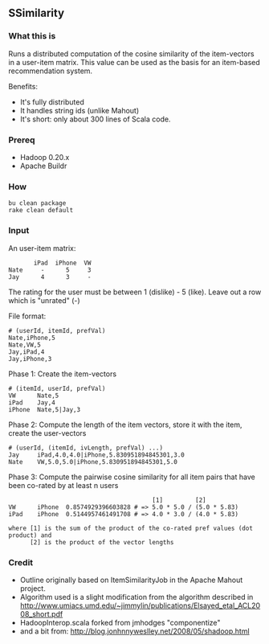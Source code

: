 ## SSimilarity

### What this is 

Runs a distributed computation of the cosine similarity of the item-vectors in a
user-item matrix.  This value can be used as the basis for an item-based
recommendation system.

Benefits:

* It's fully distributed
* It handles string ids (unlike Mahout)
* It's short: only about 300 lines of Scala code.

### Prereq

* Hadoop 0.20.x
* Apache Buildr

### How

    bu clean package
    rake clean default

### Input

An user-item matrix:

           iPad  iPhone  VW
    Nate     -      5     3
    Jay      4      3     - 

The rating for the user must be between 1 (dislike) - 5 (like). Leave out a row which is "unrated" (-) 

File format:

    # (userId, itemId, prefVal)
    Nate,iPhone,5
    Nate,VW,5
    Jay,iPad,4
    Jay,iPhone,3

Phase 1: Create the item-vectors
  
    # (itemId, userId, prefVal)
    VW      Nate,5
    iPad    Jay,4
    iPhone  Nate,5|Jay,3

Phase 2: Compute the length of the item vectors, store it with the item, create the user-vectors 

    # (userId, (itemId, ivLength, prefVal) ...)
    Jay     iPad,4.0,4.0|iPhone,5.830951894845301,3.0
    Nate    VW,5.0,5.0|iPhone,5.830951894845301,5.0

Phase 3: Compute the pairwise cosine similarity for all item pairs that have been co-rated by at least n users 

                                            [1]         [2]
    VW      iPhone  0.8574929396603828 # => 5.0 * 5.0 / (5.0 * 5.83)
    iPad    iPhone  0.5144957461491708 # => 4.0 * 3.0 / (4.0 * 5.83) 

    where [1] is the sum of the product of the co-rated pref values (dot product) and 
          [2] is the product of the vector lengths 

### Credit

* Outline originally based on ItemSimilarityJob in the Apache Mahout project. 
* Algorithm used is a slight modification from the algorithm described in 
  http://www.umiacs.umd.edu/~jimmylin/publications/Elsayed_etal_ACL2008_short.pdf
* HadoopInterop.scala forked from jmhodges "componentize" 
* and a bit from: http://blog.jonhnnyweslley.net/2008/05/shadoop.html

